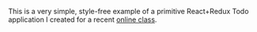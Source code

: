 This is a very simple, style-free example of a primitive React+Redux Todo application I created for
a recent [online class](https://www.codementor.io/classes/learn-reactjs-and-redux-live).

